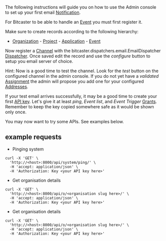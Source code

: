 The following instructions will guide you on how to use the Admin console to set up your first email
[Notification](notification).

For Bitcaster to be able to handle an [Event](event) you must first register it.

Make sure to create records according to the following hierarchy:

- [Organization](organization)
      - [Project](project)
        - [Application](application)
            - [Event](event)

Now register a [Channel](channel) with the bitcaster.dispatchers.email.EmailDispatcher [Dispatcher](dispatcher).
Once saved edit the record and use the *configure* button to setup you email server of choice.

Hint: Now is a good time to test the channel. Look for the *test* button on the configured channel in the admin
console.
If you do not yet have a _validated_ [Assignment](assignment) the admin will propose you add one for your configured
[Addresses](address).

If your test email arrives successfully, it may be a good time to create your first [API key](api-key).
Let's give it at least _ping_, _Event list_, and _Event Trigger_ [Grants](grant).
Remember to keep the key copied somewhere safe as it would be shown only once.

You may now want to try some APIs. See examples below.



## example requests

- Pinging system

```shell
curl -X 'GET' \
  'http://<host>:8000/api/system/ping/' \
  -H 'accept: application/json' \
  -H 'Authorization: Key <your API key here>'
```

- Get organisation details

```shell
curl -X 'GET' \
  'http://<host>:8000/api/o/<organisation slug here>/' \
  -H 'accept: application/json' \
  -H 'Authorization: Key <your API key here>'
```

- Get organisation details

```shell
curl -X 'GET' \
  'http://<host>:8000/api/o/<organisation slug here>/' \
  -H 'accept: application/json' \
  -H 'Authorization: Key <your API key here>'
```

